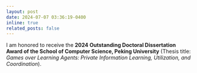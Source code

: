 ```yaml
---
layout: post
date: 2024-07-07 03:36:19-0400
inline: true
related_posts: false
---
```



I am honored to receive the  **2024 Outstanding Doctoral Dissertation Award of the School of Computer Science, Peking University** (Thesis title: *Games over Learning Agents: Private Information Learning, Utilization, and Coordination*).